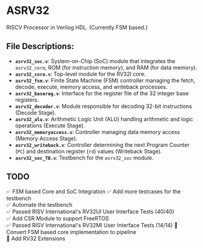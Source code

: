 # ASRV32
RISCV Processor in Verilog HDL. (Currently FSM based.)

## File Descriptions:

- **`asrv32_soc.v`**: System-on-Chip (SoC) module that integrates the `asrv32_core`, ROM (for instruction memory), and RAM (for data memory).
- **`asrv32_core.v`**: Top-level module for the RV32I core.
- **`asrv32_fsm.v`**: Finite State Machine (FSM) controller managing the fetch, decode, execute, memory access, and writeback processes.
- **`asrv32_basereg.v`**: Interface for the register file of the 32 integer base registers.
- **`asrv32_decoder.v`**: Module responsible for decoding 32-bit instructions (Decode Stage).
- **`asrv32_alu.v`**: Arithmetic Logic Unit (ALU) handling arithmetic and logic operations (Execute Stage).
- **`asrv32_memoryaccess.v`**: Controller managing data memory access (Memory Access Stage).
- **`asrv32_writeback.v`**: Controller determining the next Program Counter (`PC`) and destination register (`rd`) values (Writeback Stage).
- **`asrv32_soc_TB.v`**: Testbench for the `asrv32_soc` module.

## TODO

:white_check_mark: FSM based Core and SoC Integration 
:white_check_mark: Add more testcases for the testbench    
:white_check_mark: Automate the testbench   
:white_check_mark: Passed RISV International's RV32UI User Interface Tests (40/40)   
:white_check_mark: Add CSR Module to support FreeRTOS  
:white_check_mark: Passed RISV International's RV32MI User Interface Tests (14/14) 
:black_square_button: Convert FSM based core implementation to pipeline     
:black_square_button: Add RV32 Extensions